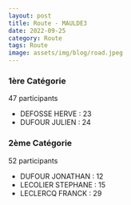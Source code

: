 ```yaml
---
layout: post
title: Route - MAULDE3
date: 2022-09-25
category: Route
tags: Route
image: assets/img/blog/road.jpeg
---
```


### 1ère Catégorie
47 participants
- DEFOSSE HERVE : 23
- DUFOUR JULIEN : 24

### 2ème Catégorie
52 participants
- DUFOUR JONATHAN : 12
- LECOLIER STEPHANE : 15
- LECLERCQ FRANCK : 29
